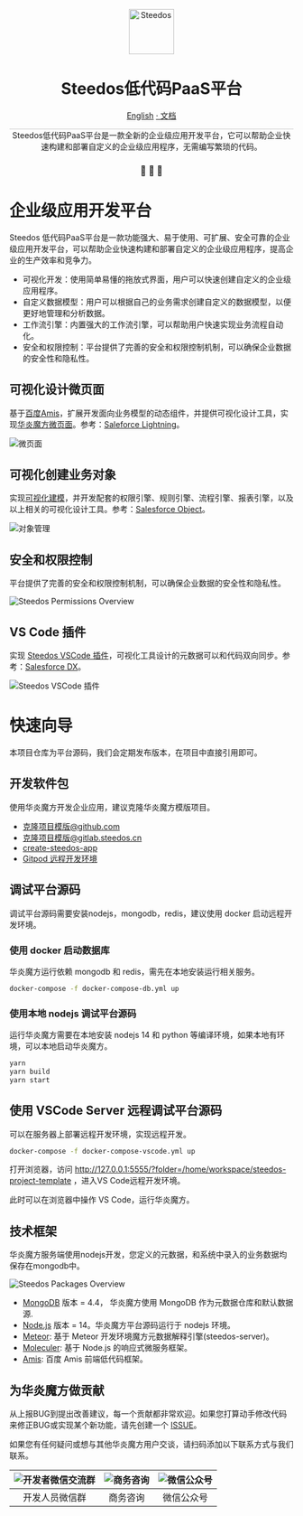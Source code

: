<p align="center">
  <a href="https://www.steedos.cn/">
    <img alt="Steedos" src="https://steedos.github.io/assets/logo.png" width="80" />
  </a>
</p>
<h1 align="center">
  Steedos低代码PaaS平台
</h1>

<p align="center">
<a href="./README_en.md">English</a>
<a href="https://docs.steedos.com/"> · 文档</a>
</p>


<p align="center" style="border-top: solid 1px #cccccc">
  Steedos低代码PaaS平台是一款全新的企业级应用开发平台，它可以帮助企业快速构建和部署自定义的企业级应用程序，无需编写繁琐的代码。
</p>

<h3 align="center">
 🤖 🎨 🚀
</h3>

# 企业级应用开发平台

Steedos 低代码PaaS平台是一款功能强大、易于使用、可扩展、安全可靠的企业级应用开发平台，可以帮助企业快速构建和部署自定义的企业级应用程序，提高企业的生产效率和竞争力。

- 可视化开发：使用简单易懂的拖放式界面，用户可以快速创建自定义的企业级应用程序。
- 自定义数据模型：用户可以根据自己的业务需求创建自定义的数据模型，以便更好地管理和分析数据。
- 工作流引擎：内置强大的工作流引擎，可以帮助用户快速实现业务流程自动化。
- 安全和权限控制：平台提供了完善的安全和权限控制机制，可以确保企业数据的安全性和隐私性。

## 可视化设计微页面

基于[百度Amis](https://aisuda.bce.baidu.com/amis/zh-CN/components)，扩展开发面向业务模型的动态组件，并提供可视化设计工具，实现[华炎魔方微页面](https://www.steedos.cn/docs/amis/start)。参考：[Saleforce Lightning](https://developer.salesforce.com/docs/component-library/documentation/en/lwc)。

![微页面](https://console.steedos.cn/api/files/images/642166bd671028003e75f910)

## 可视化创建业务对象

实现[可视化建模](https://www.steedos.cn/docs/admin/object)，并开发配套的权限引擎、规则引擎、流程引擎、报表引擎，以及以上相关的可视化设计工具。参考：[Salesforce Object](https://developer.salesforce.com/docs/atlas.en-us.object_reference.meta/object_reference/sforce_api_objects_concepts.htm)。

![对象管理](https://console.steedos.cn/api/files/images/64216644671028003e75f90e)

## 安全和权限控制

平台提供了完善的安全和权限控制机制，可以确保企业数据的安全性和隐私性。

![Steedos Permissions Overview](./docs/diagrams/Steedos%20Permissions.drawio.svg)

## VS Code 插件

实现 [Steedos VSCode 插件](https://www.steedos.cn/docs/developer/sync-metadata)，可视化工具设计的元数据可以和代码双向同步。参考：[Salesforce DX](https://developer.salesforce.com/developer-centers/developer-experience)。

![Steedos VSCode 插件](https://console.steedos.cn/api/files/images/6421667e671028003e75f90f)


# 快速向导

本项目仓库为平台源码，我们会定期发布版本，在项目中直接引用即可。

## 开发软件包

使用华炎魔方开发企业应用，建议克隆华炎魔方模版项目。

- [克隆项目模版@github.com](github.com/steedos/steedos-project-template)
- [克隆项目模版@gitlab.steedos.cn](gitlab.steedos.cn/steedos/steedos-project-template)
- [create-steedos-app]( ./create-steedos-app)
- [Gitpod 远程开发环境](./devops.mdx)

## 调试平台源码

调试平台源码需要安装nodejs，mongodb，redis，建议使用 docker 启动远程开发环境。

### 使用 docker 启动数据库

华炎魔方运行依赖 mongodb 和 redis，需先在本地安装运行相关服务。

```bash
docker-compose -f docker-compose-db.yml up
```

### 使用本地 nodejs 调试平台源码

运行华炎魔方需要在本地安装 nodejs 14 和 python 等编译环境，如果本地有环境，可以本地启动华炎魔方。

```bash
yarn
yarn build
yarn start
```

## 使用 VSCode Server 远程调试平台源码

可以在服务器上部署远程开发环境，实现远程开发。

```bash
docker-compose -f docker-compose-vscode.yml up
```

打开浏览器，访问 http://127.0.0.1:5555/?folder=/home/workspace/steedos-project-template ，进入VS Code远程开发环境。

此时可以在浏览器中操作 VS Code，运行华炎魔方。


## 技术框架

华炎魔方服务端使用nodejs开发，您定义的元数据，和系统中录入的业务数据均保存在mongodb中。

![Steedos Packages Overview](./docs/diagrams/Steedos%20Packages.drawio.svg)

- [MongoDB](https://www.mongodb.com/try/download/) 版本 = 4.4， 华炎魔方使用 MongoDB 作为元数据仓库和默认数据源.
- [Node.js](https://nodejs.org/en/download/) 版本 = 14。华炎魔方平台源码运行于 nodejs 环境。
- [Meteor](https://www.meteor.com): 基于 Meteor 开发环境魔方元数据解释引擎(steedos-server)。
- [Moleculer](https://moleculer.services/zh/): 基于 Node.js 的响应式微服务框架。
- [Amis](https://aisuda.bce.baidu.com/amis/zh-CN/components): 百度 Amis 前端低代码框架。

## 为华炎魔方做贡献

从上报BUG到提出改善建议，每一个贡献都非常欢迎。如果您打算动手修改代码来修正BUG或实现某个新功能，请先创建一个 [ISSUE](https://github.com/steedos/steedos-platform/issues)。


如果您有任何疑问或想与其他华炎魔方用户交谈，请扫码添加以下联系方式与我们联系。

| ![开发者微信交流群](https://steedos.github.io/assets/github/platform/cn/QR_wechat_developers.jpg) | ![商务咨询](https://steedos.github.io/assets/github/platform/cn/business_consulting.jpg)        | ![微信公众号](https://steedos.github.io/assets/github/platform/cn/public_number.jpg)|
| :-----: | :-----: | :-----: |
| 开发人员微信群  | 商务咨询  | 微信公众号 |



